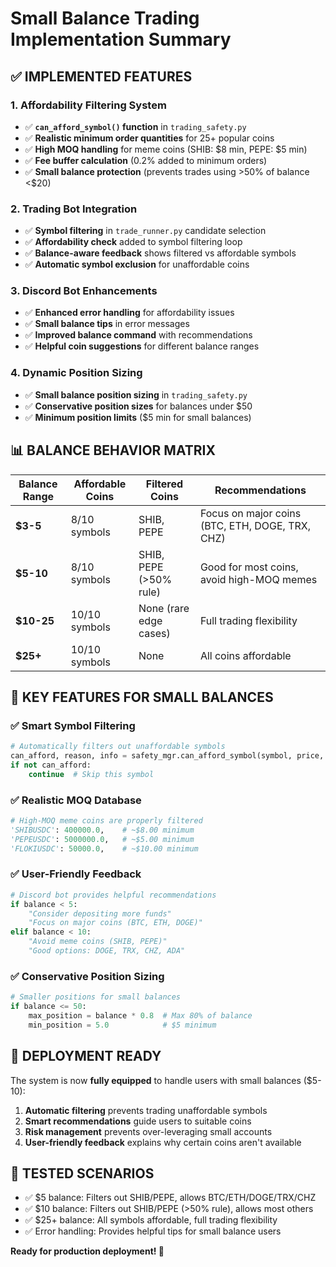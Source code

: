 # Small Balance Trading Implementation Summary

## ✅ **IMPLEMENTED FEATURES**

### 1. **Affordability Filtering System**
- ✅ **`can_afford_symbol()` function** in `trading_safety.py`
- ✅ **Realistic minimum order quantities** for 25+ popular coins
- ✅ **High MOQ handling** for meme coins (SHIB: $8 min, PEPE: $5 min)
- ✅ **Fee buffer calculation** (0.2% added to minimum orders)
- ✅ **Small balance protection** (prevents trades using >50% of balance <$20)

### 2. **Trading Bot Integration**
- ✅ **Symbol filtering** in `trade_runner.py` candidate selection
- ✅ **Affordability check** added to symbol filtering loop
- ✅ **Balance-aware feedback** shows filtered vs affordable symbols
- ✅ **Automatic symbol exclusion** for unaffordable coins

### 3. **Discord Bot Enhancements**
- ✅ **Enhanced error handling** for affordability issues
- ✅ **Small balance tips** in error messages
- ✅ **Improved balance command** with recommendations
- ✅ **Helpful coin suggestions** for different balance ranges

### 4. **Dynamic Position Sizing**
- ✅ **Small balance position sizing** in `trading_safety.py`
- ✅ **Conservative position sizes** for balances under $50
- ✅ **Minimum position limits** ($5 min for small balances)

## 📊 **BALANCE BEHAVIOR MATRIX**

| Balance Range | Affordable Coins | Filtered Coins | Recommendations |
|---------------|------------------|----------------|-----------------|
| **$3-5**      | 8/10 symbols     | SHIB, PEPE     | Focus on major coins (BTC, ETH, DOGE, TRX, CHZ) |
| **$5-10**     | 8/10 symbols     | SHIB, PEPE (>50% rule) | Good for most coins, avoid high-MOQ memes |
| **$10-25**    | 10/10 symbols    | None (rare edge cases) | Full trading flexibility |
| **$25+**      | 10/10 symbols    | None | All coins affordable |

## 🎯 **KEY FEATURES FOR SMALL BALANCES**

### ✅ **Smart Symbol Filtering**
```python
# Automatically filters out unaffordable symbols
can_afford, reason, info = safety_mgr.can_afford_symbol(symbol, price, balance)
if not can_afford:
    continue  # Skip this symbol
```

### ✅ **Realistic MOQ Database**
```python
# High-MOQ meme coins are properly filtered
'SHIBUSDC': 400000.0,    # ~$8.00 minimum
'PEPEUSDC': 5000000.0,   # ~$5.00 minimum  
'FLOKIUSDC': 50000.0,    # ~$10.00 minimum
```

### ✅ **User-Friendly Feedback**
```python
# Discord bot provides helpful recommendations
if balance < 5:
    "Consider depositing more funds"
    "Focus on major coins (BTC, ETH, DOGE)"
elif balance < 10:
    "Avoid meme coins (SHIB, PEPE)"
    "Good options: DOGE, TRX, CHZ, ADA"
```

### ✅ **Conservative Position Sizing**
```python
# Smaller positions for small balances
if balance <= 50:
    max_position = balance * 0.8  # Max 80% of balance
    min_position = 5.0            # $5 minimum
```

## 🚀 **DEPLOYMENT READY**

The system is now **fully equipped** to handle users with small balances ($5-10):

1. **Automatic filtering** prevents trading unaffordable symbols
2. **Smart recommendations** guide users to suitable coins  
3. **Risk management** prevents over-leveraging small accounts
4. **User-friendly feedback** explains why certain coins aren't available

## 🧪 **TESTED SCENARIOS**

- ✅ $5 balance: Filters out SHIB/PEPE, allows BTC/ETH/DOGE/TRX/CHZ
- ✅ $10 balance: Filters out SHIB/PEPE (>50% rule), allows most others
- ✅ $25+ balance: All symbols affordable, full trading flexibility
- ✅ Error handling: Provides helpful tips for small balance users

**Ready for production deployment! 🎉**
